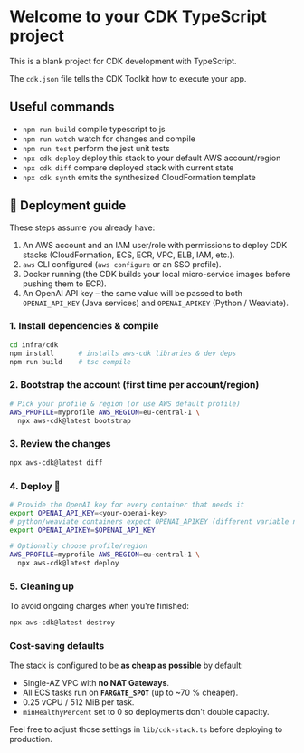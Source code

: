 # Welcome to your CDK TypeScript project

This is a blank project for CDK development with TypeScript.

The `cdk.json` file tells the CDK Toolkit how to execute your app.

## Useful commands

* `npm run build`   compile typescript to js
* `npm run watch`   watch for changes and compile
* `npm run test`    perform the jest unit tests
* `npx cdk deploy`  deploy this stack to your default AWS account/region
* `npx cdk diff`    compare deployed stack with current state
* `npx cdk synth`   emits the synthesized CloudFormation template

## 🚀 Deployment guide

These steps assume you already have:

1. An AWS account and an IAM user/role with permissions to deploy CDK stacks (CloudFormation, ECS, ECR, VPC, ELB, IAM, etc.).
2. `aws` CLI configured (`aws configure` or an SSO profile).
3. Docker running (the CDK builds your local micro-service images before pushing them to ECR).
4. An OpenAI API key – the same value will be passed to both `OPENAI_API_KEY` (Java services) and `OPENAI_APIKEY` (Python / Weaviate).

### 1. Install dependencies & compile

```bash
cd infra/cdk
npm install      # installs aws-cdk libraries & dev deps
npm run build    # tsc compile
```

### 2. Bootstrap the account (first time **per account/region**)

```bash
# Pick your profile & region (or use AWS default profile)
AWS_PROFILE=myprofile AWS_REGION=eu-central-1 \
  npx aws-cdk@latest bootstrap
```

### 3. Review the changes

```bash
npx aws-cdk@latest diff
```

### 4. Deploy 🚢

```bash
# Provide the OpenAI key for every container that needs it
export OPENAI_API_KEY=<your-openai-key>
# python/weaviate containers expect OPENAI_APIKEY (different variable name)
export OPENAI_APIKEY=$OPENAI_API_KEY

# Optionally choose profile/region
AWS_PROFILE=myprofile AWS_REGION=eu-central-1 \
  npx aws-cdk@latest deploy
```

### 5. Cleaning up

To avoid ongoing charges when you're finished:

```bash
npx aws-cdk@latest destroy
```

### Cost-saving defaults

The stack is configured to be **as cheap as possible** by default:

* Single-AZ VPC with **no NAT Gateways**.
* All ECS tasks run on **`FARGATE_SPOT`** (up to ~70 % cheaper).
* 0.25 vCPU / 512 MiB per task.
* `minHealthyPercent` set to 0 so deployments don't double capacity.

Feel free to adjust those settings in `lib/cdk-stack.ts` before deploying to production.
